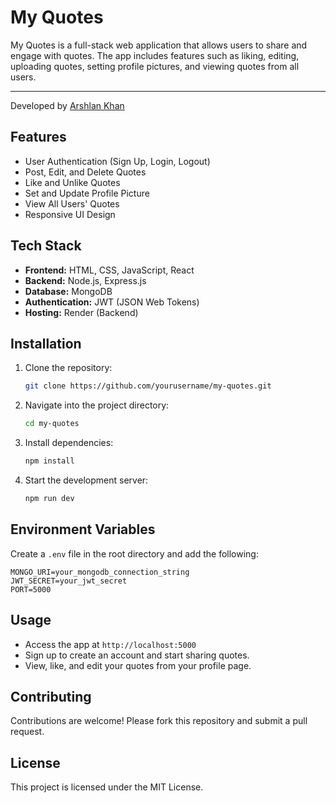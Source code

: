 # My Quotes

My Quotes is a full-stack web application that allows users to share and engage with quotes. The app includes features such as liking, editing, uploading quotes, setting profile pictures, and viewing quotes from all users.

---
Developed by [Arshlan Khan](https://my-quotes-x60o.onrender.com/)

## Features
- User Authentication (Sign Up, Login, Logout)
- Post, Edit, and Delete Quotes
- Like and Unlike Quotes
- Set and Update Profile Picture
- View All Users' Quotes
- Responsive UI Design

## Tech Stack
- **Frontend:** HTML, CSS, JavaScript, React
- **Backend:** Node.js, Express.js
- **Database:** MongoDB
- **Authentication:** JWT (JSON Web Tokens)
- **Hosting:** Render (Backend)

## Installation
1. Clone the repository:
   ```bash
   git clone https://github.com/yourusername/my-quotes.git
   ```
2. Navigate into the project directory:
   ```bash
   cd my-quotes
   ```
3. Install dependencies:
   ```bash
   npm install
   ```
4. Start the development server:
   ```bash
   npm run dev
   ```

## Environment Variables
Create a `.env` file in the root directory and add the following:
```
MONGO_URI=your_mongodb_connection_string
JWT_SECRET=your_jwt_secret
PORT=5000
```

## Usage
- Access the app at `http://localhost:5000`
- Sign up to create an account and start sharing quotes.
- View, like, and edit your quotes from your profile page.

## Contributing
Contributions are welcome! Please fork this repository and submit a pull request.

## License
This project is licensed under the MIT License.

